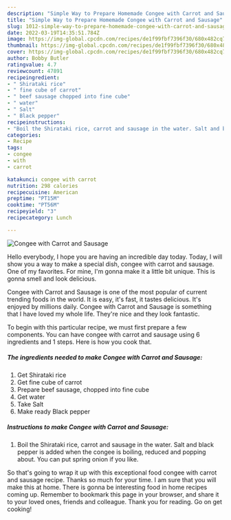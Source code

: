 ```yaml
---
description: "Simple Way to Prepare Homemade Congee with Carrot and Sausage"
title: "Simple Way to Prepare Homemade Congee with Carrot and Sausage"
slug: 1012-simple-way-to-prepare-homemade-congee-with-carrot-and-sausage
date: 2022-03-19T14:35:51.784Z
image: https://img-global.cpcdn.com/recipes/de1f99fbf7396f30/680x482cq70/congee-with-carrot-and-sausage-recipe-main-photo.jpg
thumbnail: https://img-global.cpcdn.com/recipes/de1f99fbf7396f30/680x482cq70/congee-with-carrot-and-sausage-recipe-main-photo.jpg
cover: https://img-global.cpcdn.com/recipes/de1f99fbf7396f30/680x482cq70/congee-with-carrot-and-sausage-recipe-main-photo.jpg
author: Bobby Butler
ratingvalue: 4.7
reviewcount: 47891
recipeingredient:
- " Shirataki rice"
- " fine cube of carrot"
- " beef sausage chopped into fine cube"
- " water"
- " Salt"
- " Black pepper"
recipeinstructions:
- "Boil the Shirataki rice, carrot and sausage in the water. Salt and black pepper is added when the congee is boiling, reduced and popping about. You can put spring onion if you like."
categories:
- Recipe
tags:
- congee
- with
- carrot

katakunci: congee with carrot 
nutrition: 298 calories
recipecuisine: American
preptime: "PT15M"
cooktime: "PT56M"
recipeyield: "3"
recipecategory: Lunch

---
```



![Congee with Carrot and Sausage](https://img-global.cpcdn.com/recipes/de1f99fbf7396f30/680x482cq70/congee-with-carrot-and-sausage-recipe-main-photo.jpg)

Hello everybody, I hope you are having an incredible day today. Today, I will show you a way to make a special dish, congee with carrot and sausage. One of my favorites. For mine, I'm gonna make it a little bit unique. This is gonna smell and look delicious.

Congee with Carrot and Sausage is one of the most popular of current trending foods in the world. It is easy, it's fast, it tastes delicious. It's enjoyed by millions daily. Congee with Carrot and Sausage is something that I have loved my whole life. They're nice and they look fantastic.




To begin with this particular recipe, we must first prepare a few components. You can have congee with carrot and sausage using 6 ingredients and 1 steps. Here is how you cook that.

<!--inarticleads1-->

##### The ingredients needed to make Congee with Carrot and Sausage:

1. Get  Shirataki rice
1. Get  fine cube of carrot
1. Prepare  beef sausage, chopped into fine cube
1. Get  water
1. Take  Salt
1. Make ready  Black pepper




<!--inarticleads2-->

##### Instructions to make Congee with Carrot and Sausage:

1. Boil the Shirataki rice, carrot and sausage in the water. Salt and black pepper is added when the congee is boiling, reduced and popping about. You can put spring onion if you like.




So that's going to wrap it up with this exceptional food congee with carrot and sausage recipe. Thanks so much for your time. I am sure that you will make this at home. There is gonna be interesting food in home recipes coming up. Remember to bookmark this page in your browser, and share it to your loved ones, friends and colleague. Thank you for reading. Go on get cooking!
